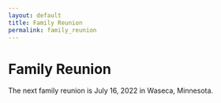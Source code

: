 ```yaml
---
layout: default
title: Family Reunion
permalink: family_reunion
---
```


# Family Reunion

The next family reunion is July 16, 2022 in Waseca, Minnesota.

